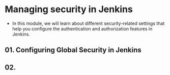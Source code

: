 # Managing security in Jenkins

- In this module, we will learn about different security-related settings that help you configure the authentication and authorization features in Jenkins.

## 01. Configuring Global Security in Jenkins

## 02.

